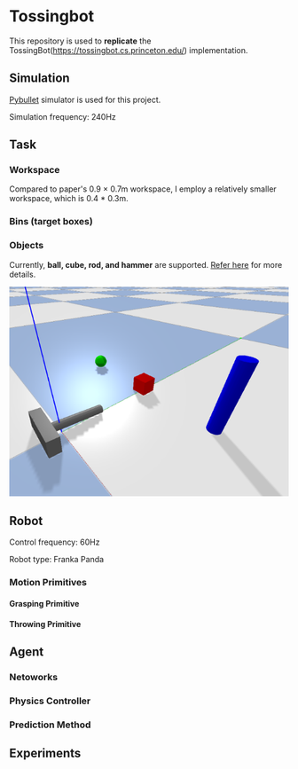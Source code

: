 # Tossingbot
This repository is used to **replicate** the TossingBot(https://tossingbot.cs.princeton.edu/) implementation.

## Simulation

[Pybullet](https://pybullet.org/wordpress/) simulator is used for this project.

Simulation frequency: 240Hz

## Task

### Workspace

Compared to paper's 0.9 × 0.7m workspace, I employ a relatively smaller workspace, which is 0.4 * 0.3m.

### Bins (target boxes)

### Objects

Currently, **ball, cube, rod, and hammer** are supported. [Refer here](tossingbot/envs/pybullet/utils/objects_utils.py) for more details.

![Objects](https://github.com/cc299792458/Tossingbot/blob/main/images/objects.png)

## Robot

Control frequency: 60Hz

Robot type: Franka Panda

### Motion Primitives

#### Grasping Primitive

#### Throwing Primitive

## Agent

### Netoworks

### Physics Controller

### Prediction Method

## Experiments
